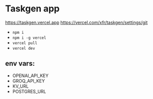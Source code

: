 # Taskgen app

https://taskgen.vercel.app
https://vercel.com/xfr/taskgen/settings/git

- `npm i`
- `npm i -g vercel`
- `vercel pull`
- `vercel dev`

## env vars:

- OPENAI_API_KEY
- GROQ_API_KEY
- KV_URL
- POSTGRES_URL

